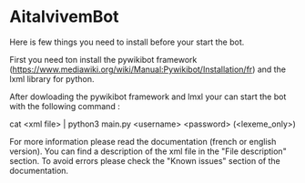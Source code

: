 # AitalvivemBot
Here is few things you need to install before your start the bot.

First you need ton install the pywikibot framework (https://www.mediawiki.org/wiki/Manual:Pywikibot/Installation/fr) and the lxml library for python.

After dowloading the pywikibot framework and lmxl your can start the bot with the following command :

 cat \<xml file\> | python3 main.py \<username\> \<password\> (<lexeme_only>)

For more information please read the documentation (french or english version). You can find a description of the xml file in the "File description" section.
To avoid errors please check the "Known issues" section of the documentation.
